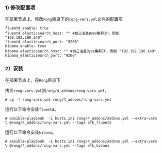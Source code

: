 ### 1) 修改配置项

在部署节点上，修改`Rong`目录下的`rong-vars.yml`文件的配置项

```
fluentd_enable: true
fluentd_elasticsearch_host: "" #自己准备的es集群IP，例如 "192.192.190.149"
fluentd_elasticsearch_port: "9200"
kibana_enable: true
kibana_elasticsearch_host: "" #自己准备的es集群IP，例如 "192.192.190.149"
kibana_elasticsearch_port: "9200"
```



### 2）安装

在部署节点上，在`Rong`目录下

拷贝`rong-vars.yml`到`rong/4_addons/rong-vars.yml`。

```
# cp -f rong-vars.yml rong/4_addons/rong-vars.yml
```

运行以下命令安装`fluentd`。

```
# ansible-playbook  -i hosts.ini rong/4_addons/addons.yml --extra-vars \ @rong/4_addons/rong-vars.yml --tags efk_fluentd
```

运行以下命令安装`kibana`。

```
# ansible-playbook  -i hosts.ini rong/4_addons/addons.yml --extra-vars \ @rong/4_addons/rong-vars.yml --tags efk_kibana
```

